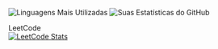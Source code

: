 ![Linguagens Mais Utilizadas](https://github-readme-stats.vercel.app/api/top-langs/?username=jocologne&layout=compact&theme=radical)
![Suas Estatísticas do GitHub](https://github-readme-stats.vercel.app/api?username=jocologne&show_icons=true&theme=radical)

LeetCode  
[![LeetCode Stats](https://leetcode.card.workers.dev/?username=jocolognesi)](https://leetcode.com/jocolognesi/)







<!--
**jocologne/jocologne** is a ✨ _special_ ✨ repository because its `README.md` (this file) appears on your GitHub profile.

Here are some ideas to get you started:

- 🔭 I’m currently working on ...
- 🌱 I’m currently learning ...
- 👯 I’m looking to collaborate on ...
- 🤔 I’m looking for help with ...
- 💬 Ask me about ...
- 📫 How to reach me: ...
- 😄 Pronouns: ...
- ⚡ Fun fact: ...
-->
